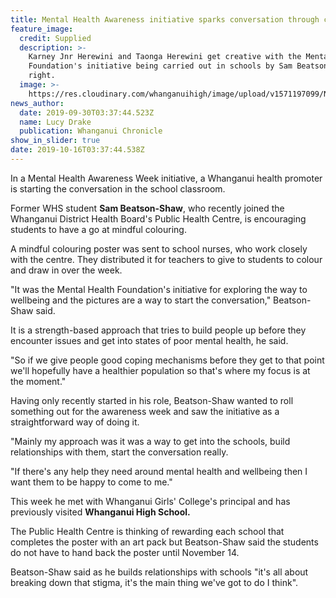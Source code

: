 ```yaml
---
title: Mental Health Awareness initiative sparks conversation through creativity
feature_image:
  credit: Supplied
  description: >-
    Karney Jnr Herewini and Taonga Herewini get creative with the Mental Health
    Foundation's initiative being carried out in schools by Sam Beatson-Shaw,
    right.
  image: >-
    https://res.cloudinary.com/whanganuihigh/image/upload/v1571197099/News/Sam_Beatson.Shaw_Chron_30.9.19.jpg
news_author:
  date: 2019-09-30T03:37:44.523Z
  name: Lucy Drake
  publication: Whanganui Chronicle
show_in_slider: true
date: 2019-10-16T03:37:44.538Z
---
```

In a Mental Health Awareness Week initiative, a Whanganui health promoter is starting the conversation in the school classroom.

Former WHS student **Sam Beatson-Shaw**, who recently joined the Whanganui District Health Board's Public Health Centre, is encouraging students to have a go at mindful colouring.

A mindful colouring poster was sent to school nurses, who work closely with the centre. They distributed it for teachers to give to students to colour and draw in over the week.

"It was the Mental Health Foundation's initiative for exploring the way to wellbeing and the pictures are a way to start the conversation," Beatson-Shaw said.

It is a strength-based approach that tries to build people up before they encounter issues and get into states of poor mental health, he said.

"So if we give people good coping mechanisms before they get to that point we'll hopefully have a healthier population so that's where my focus is at the moment."

Having only recently started in his role, Beatson-Shaw wanted to roll something out for the awareness week and saw the initiative as a straightforward way of doing it.

"Mainly my approach was it was a way to get into the schools, build relationships with them, start the conversation really.

"If there's any help they need around mental health and wellbeing then I want them to be happy to come to me."

This week he met with Whanganui Girls' College's principal and has previously visited **Whanganui High School.**

The Public Health Centre is thinking of rewarding each school that completes the poster with an art pack but Beatson-Shaw said the students do not have to hand back the poster until November 14.

Beatson-Shaw said as he builds relationships with schools "it's all about breaking down that stigma, it's the main thing we've got to do I think".
